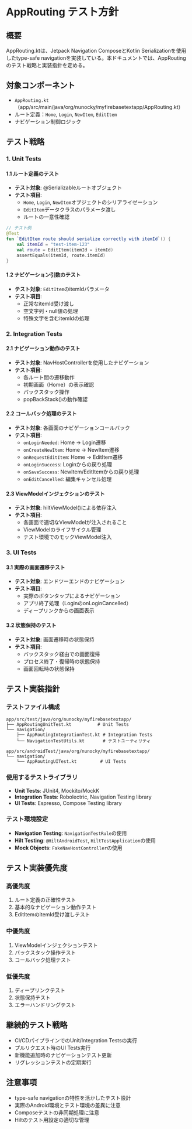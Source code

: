 # AppRouting テスト方針

## 概要

AppRouting.ktは、Jetpack Navigation ComposeとKotlin Serializationを使用したtype-safe navigationを実装している。本ドキュメントでは、AppRoutingのテスト戦略と実装指針を定める。

## 対象コンポーネント

- `AppRouting.kt`（app/src/main/java/org/nunocky/myfirebasetextapp/AppRouting.kt）
- ルート定義：`Home`, `Login`, `NewItem`, `EditItem`
- ナビゲーション制御ロジック

## テスト戦略

### 1. Unit Tests

#### 1.1 ルート定義のテスト
- **テスト対象**: @Serializableルートオブジェクト
- **テスト項目**:
  - `Home`, `Login`, `NewItem`オブジェクトのシリアライゼーション
  - `EditItem`データクラスのパラメータ渡し
  - ルートの一意性確認

```kotlin
// テスト例
@Test
fun `EditItem route should serialize correctly with itemId`() {
    val itemId = "test-item-123"
    val route = EditItem(itemId = itemId)
    assertEquals(itemId, route.itemId)
}
```

#### 1.2 ナビゲーション引数のテスト
- **テスト対象**: `EditItem`のitemIdパラメータ
- **テスト項目**:
  - 正常なitemId受け渡し
  - 空文字列・null値の処理
  - 特殊文字を含むitemIdの処理

### 2. Integration Tests

#### 2.1 ナビゲーション動作のテスト
- **テスト対象**: NavHostControllerを使用したナビゲーション
- **テスト項目**:
  - 各ルート間の遷移動作
  - 初期画面（Home）の表示確認
  - バックスタック操作
  - popBackStack()の動作確認

#### 2.2 コールバック処理のテスト
- **テスト対象**: 各画面のナビゲーションコールバック
- **テスト項目**:
  - `onLoginNeeded`: Home → Login遷移
  - `onCreateNewItem`: Home → NewItem遷移
  - `onRequestEditItem`: Home → EditItem遷移
  - `onLoginSuccess`: Loginからの戻り処理
  - `onSaveSuccess`: NewItem/EditItemからの戻り処理
  - `onEditCancelled`: 編集キャンセル処理

#### 2.3 ViewModelインジェクションのテスト
- **テスト対象**: hiltViewModel()による依存注入
- **テスト項目**:
  - 各画面で適切なViewModelが注入されること
  - ViewModelのライフサイクル管理
  - テスト環境でのモックViewModel注入

### 3. UI Tests

#### 3.1 実際の画面遷移テスト
- **テスト対象**: エンドツーエンドのナビゲーション
- **テスト項目**:
  - 実際のボタンタップによるナビゲーション
  - アプリ終了処理（LoginのonLoginCancelled）
  - ディープリンクからの画面表示

#### 3.2 状態保持のテスト
- **テスト対象**: 画面遷移時の状態保持
- **テスト項目**:
  - バックスタック経由での画面復帰
  - プロセス終了・復帰時の状態保持
  - 画面回転時の状態保持

## テスト実装指針

### テストファイル構成
```
app/src/test/java/org/nunocky/myfirebasetextapp/
├── AppRoutingUnitTest.kt          # Unit Tests
└── navigation/
    ├── AppRoutingIntegrationTest.kt # Integration Tests
    └── NavigationTestUtils.kt       # テストユーティリティ

app/src/androidTest/java/org/nunocky/myfirebasetextapp/
└── navigation/
    └── AppRoutingUITest.kt         # UI Tests
```

### 使用するテストライブラリ
- **Unit Tests**: JUnit4, Mockito/MockK
- **Integration Tests**: Robolectric, Navigation Testing library
- **UI Tests**: Espresso, Compose Testing library

### テスト環境設定
- **Navigation Testing**: `NavigationTestRule`の使用
- **Hilt Testing**: `@HiltAndroidTest`, `HiltTestApplication`の使用
- **Mock Objects**: `FakeNavHostController`の使用

## テスト実装優先度

### 高優先度
1. ルート定義の正確性テスト
2. 基本的なナビゲーション動作テスト
3. EditItemのitemId受け渡しテスト

### 中優先度
1. ViewModelインジェクションテスト
2. バックスタック操作テスト
3. コールバック処理テスト

### 低優先度
1. ディープリンクテスト
2. 状態保持テスト
3. エラーハンドリングテスト

## 継続的テスト戦略

- CI/CDパイプラインでのUnit/Integration Testsの実行
- プルリクエスト時のUI Tests実行
- 新機能追加時のナビゲーションテスト更新
- リグレッションテストの定期実行

## 注意事項

- type-safe navigationの特性を活かしたテスト設計
- 実際のAndroid環境とテスト環境の差異に注意
- Composeテストの非同期処理に注意
- Hiltのテスト用設定の適切な管理
